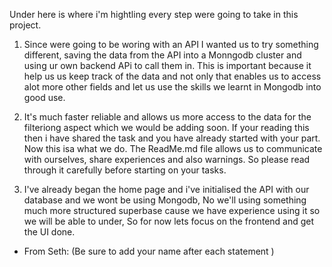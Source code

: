 Under here is where i'm hightling every step were going to take in this project.

1) Since were going to be woring with an API I wanted us to try something different, saving the data from the API into a Monngodb cluster and using ur own backend APi to call them in. This is important because it help us us keep track of the data and not only that enables us to access alot more other fields and let us use the skills we learnt in Mongodb into good use.

2) It's much faster reliable and allows us more access to the data for the filteriong aspect which we would be adding soon. If your reading this then i have shared the task and you have already started with your part. Now this isa what we do. The ReadMe.md file allows us to communicate with ourselves, share experiences and also warnings. So please read through it carefully before starting on your tasks.

3. I've already began the home page and i've initialised the API with our database and we wont be using Mongodb, No we'll using something much more structured superbase cause we have experience using it so we will be able to under, So for now lets focus on the frontend and get the UI done.

- From Seth:
(Be sure to add your name after each statement )